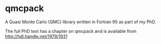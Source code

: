 qmcpack
=======

A Quasi Monte Carlo (QMC) library written in Fortran 95 as part of my PhD.

The full PhD text has a chapter on qmcpack and is available from
http://hdl.handle.net/1979/1931
